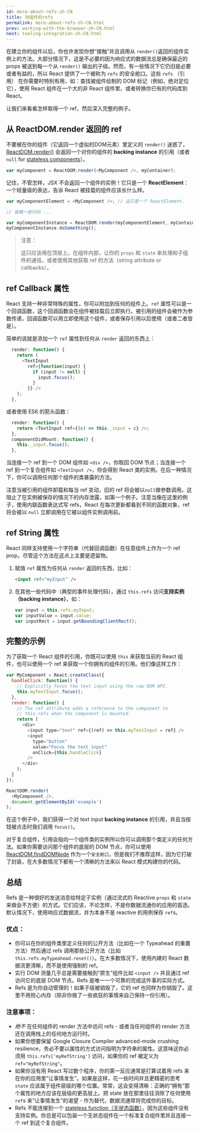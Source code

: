 ```yaml
---
id: more-about-refs-zh-CN
title: 对组件的refs
permalink: more-about-refs-zh-CN.html
prev: working-with-the-browser-zh-CN.html
next: tooling-integration-zh-CN.html
---
```

在建立你的组件以后，你也许发现你想“接触”并且调用从 `render()`返回的组件实例上的方法。大部分情况下，这是不必要的因为响应式的数据流总是确保最近的 props 被送到每一个从 `render()` 输出的子级。然而，有一些情况下它仍旧是必要或者有益的，所以 React 提供了一个被称为 `refs` 的安全舱口。这些 `refs` （引用） 在你需要时特别有用，如：查找被组件绘制的 DOM 标记（例如，绝对定位它），使用 React 组件在一个大的非 React 组件里，或者转换你已有的代码库到 React。

让我们来看看怎样取得一个 ref，然后深入完整的例子。

## 从 ReactDOM.render 返回的 ref

不要被在你的组件（它返回一个虚拟的DOM元素）里定义的 `render()` 迷惑了，[ReactDOM.render()](/react/docs/top-level-api.html#reactdom.render) 会返回一个对你的组件的 **backing instance** 的引用（或者 `null` for [stateless components](/react/docs/reusable-components.html#stateless-functions)）。


```js
var myComponent = ReactDOM.render(<MyComponent />, myContainer);
```

记住，不管怎样，JSX 不会返回一个组件的实例！它只是一个 **ReactElement**：一个轻量级的表达，告诉 React 被挂载的组件应该长什么样。

```js
var myComponentElement = <MyComponent />; // 这只是一个 ReactElement.

// 省略一些代码 ...

var myComponentInstance = ReactDOM.render(myComponentElement, myContainer);
myComponentInstance.doSomething();
```

> 注意：
>
> 这只应该用在顶层上。在组件内部，让你的 `props` 和 `state` 来处理和子组件的通信，或者使用其他获取 ref 的方法（string attribute or callbacks）。

## ref Callback 属性

React 支持一种非常特殊的属性，你可以附加到任何的组件上。`ref` 属性可以是一个回调函数，这个回调函数会在组件被挂载后立即执行。被引用的组件会被作为参数传递，回调函数可以用立即使用这个组件，或者保存引用以后使用（或者二者皆是）。

简单的说就是添加一个 `ref` 属性到任何从 `render` 返回的东西上：

```js
  render: function() {
    return (
      <TextInput
        ref={function(input) {
          if (input != null) {
            input.focus();
          }
        }} />
    );
  },
```
或者使用 ES6 的箭头函数：

```js
  render: function() {
    return <TextInput ref={(c) => this._input = c} />;
  },
  componentDidMount: function() {
    this._input.focus();
  },
```

当连接一个 ref 到一个 DOM 组件如 `<div />`，你取回 DOM 节点；当连接一个 ref 到一个复合组件如 `<TextInput />`，你会得到 React 类的实例。在后一种情况下，你可以调用任何那个组件的类暴露的方法。

注意当被引用的组件卸载和每当 ref 变动，旧的 ref 将会被以`null`做参数调用。这阻止了在实例被保存的情况下的内存泄露，如第一个例子。注意当像在这里的例子，使用内联函数表达式写 refs，React 在每次更新都看到不同的函数对象，ref 将会被以 `null` 立即调用在它被以组件实例调用前。

## ref String 属性

React 同样支持使用一个字符串（代替回调函数）在任意组件上作为一个 ref prop，尽管这个方法在这点上主要是遗留物。

1. 赋值 `ref` 属性为任何从 `render` 返回的东西，比如：

    ```html
    <input ref="myInput" />
    ```

2. 在其他一些代码中（典型的事件处理代码），通过 `this.refs` 访问**支持实例（backing instance）**，如：

    ```javascript
    var input = this.refs.myInput;
    var inputValue = input.value;
    var inputRect = input.getBoundingClientRect();
    ```

## 完整的示例
为了获取一个 React 组件的引用，你既可以使用 `this` 来获取当前的 React 组件，也可以使用一个 ref 来获取一个你拥有的组件的引用。他们像这样工作：

```javascript
var MyComponent = React.createClass({
  handleClick: function() {
    // Explicitly focus the text input using the raw DOM API.
    this.myTextInput.focus();
  },
  render: function() {
    // The ref attribute adds a reference to the component to
    // this.refs when the component is mounted.
    return (
      <div>
        <input type="text" ref={(ref) => this.myTextInput = ref} />
        <input
          type="button"
          value="Focus the text input"
          onClick={this.handleClick}
        />
      </div>
    );
  }
});

ReactDOM.render(
  <MyComponent />,
  document.getElementById('example')
);
```

在这个例子中，我们获得一个对 text input **backing instance** 的引用，并且当按钮被点击时我们调用 `focus()`。

对于复合组件，引用会指向一个组件类的实例所以你可以调用那个类定义的任何方法。如果你需要访问那个组件的底层的 DOM 节点，你可以使用 [ReactDOM.findDOMNode](/react/docs/top-level-api.html#reactdom.finddomnode) 作为一个`安全舱口`，但是我们不推荐这样，因为它打破了封装，在大多数情况下都有一个清晰的方法来以 React 模式构建你的代码。

## 总结

Refs 是一种很好的发送消息给特定子实例（通过流式的 Reactive `props` 和 `state` 来做会不方便）的方式。它们应该，不论怎样，不是你数据流通你的应用的首选。默认情况下，使用响应式数据流，并为本身不是 reactive 的用例保存 `ref`s。

### 优点：

- 你可以在你的组件类里定义任何的公开方法（比如在一个 Typeahead 的重置方法）然后通过 refs 调用那些公开方法（比如 `this.refs.myTypeahead.reset()`）。在大多数情况下，使用内建的 React 数据流更清晰，而不是使用强制的 ref。
- 实行 DOM 测量几乎总是需要接触到“原生”组件比如 `<input />` 并且通过 ref 访问它的底层 DOM 节点。Refs 是唯一一个可靠的完成这件事的实际方式。
- Refs 是为你自动管理的！如果子级被销毁了，它的 ref 也同样为你销毁了。这里不用担心内存（除非你做了一些疯狂的事情来自己保持一份引用）。

### 注意事项：

- *绝不* 在任何组件的 render 方法中访问 refs - 或者当任何组件的 render 方法还在调用栈上的任何地方运行时。
- 如果你想要保留 Google Closure Compiler advanced-mode crushing resilience，务必不要以属性的方式访问指明为字符串的属性。这意味这你必须用 `this.refs['myRefString']` 访问，如果你的 ref 被定义为 `ref="myRefString"`。
- 如果你没有用 React 写过数个程序，你的第一反应通常是打算试着用 refs 来在你的应用里“让事情发生”。如果是这样，花一些时间并且更精密的思考 `state` 应该属于组件层级的哪个位置。常常，这会变得清晰：正确的“拥有”那个属性的地方应该在层级的更高层上。把 state 放在那里往往消除了任何使用 `ref`s 来“让事情发生”的渴望 - 作为替代，数据流通常将完成你的目标。
- Refs 不能连接到一个 [stateless function（无状态函数）](/react/docs/reusable-components.html#stateless-functions)，因为这些组件没有支持实例。你总是可以包装一个无状态组件在一个标准复合组件里并且连接一个 ref 到这个复合组件。
